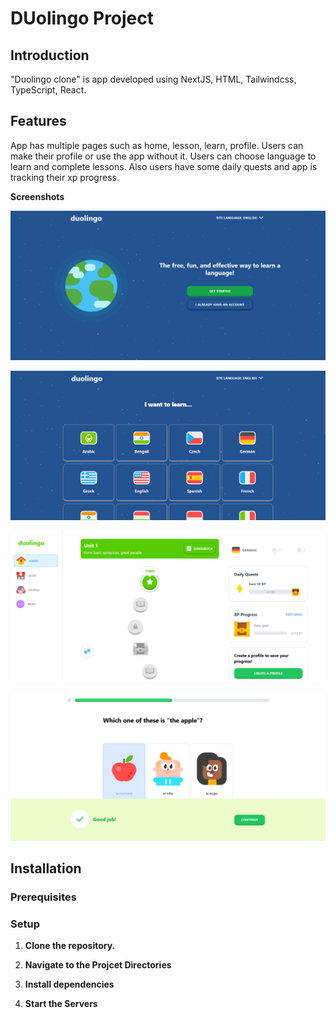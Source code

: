 # DUolingo Project

## Introduction

"Duolingo clone" is app developed using NextJS, HTML, Tailwindcss, TypeScript, React.

## Features

App has multiple pages such as home, lesson, learn, profile. Users can make their profile or use the app without it. Users can choose language to learn and complete lessons. Also users have some daily quests and app is tracking their xp progress.

**Screenshots**

![Screenshot of my app](./src/assets/screen1.png "Screenshot of My App")

![Screenshot of my app](./src/assets/screen2.png "Screenshot of My App")

![Screenshot of my app](./src/assets/screen3.png "Screenshot of My App")

![Screenshot of my app](./src/assets/screen4.png "Screenshot of My App")

## Installation

### Prerequisites

### Setup

1.  **Clone the repository.**

2.  **Navigate to the Projcet Directories**

3.  **Install dependencies**

4.  **Start the Servers**
